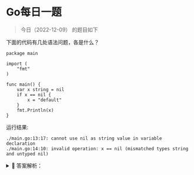 # Go每日一题

> 今日（2022-12-09） 的题目如下

下面的代码有几处语法问题，各是什么？

```golang
package main

import (
	"fmt"
)

func main() {
	var x string = nil
	if x == nil {
		x = "default"
	}
	fmt.Println(x)
}
```

运行结果:

```
./main.go:13:17: cannot use nil as string value in variable declaration
./main.go:14:10: invalid operation: x == nil (mismatched types string and untyped nil)
```


<details>
<summary style="cursor: pointer">🔑 答案解析：</summary>
<div>

参考答案及解析：2 处有语法问题。

golang 的字符串类型是不能赋值 nil 的，也不能跟 nil 比较。

</div>
</details>
